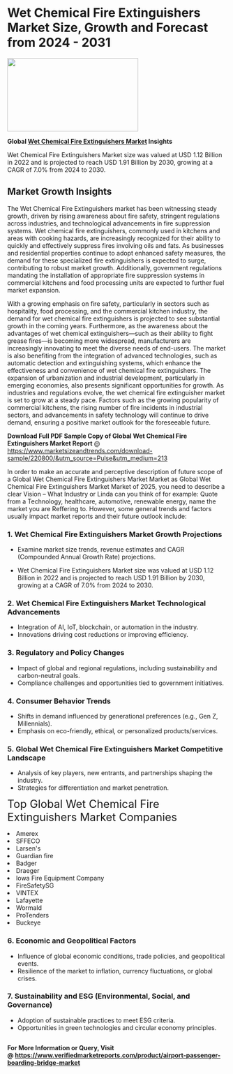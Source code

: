 <H1>Wet Chemical Fire Extinguishers Market Size, Growth and Forecast from 2024 - 2031</H1><img class="aligncenter size-medium wp-image-584254" src="https://thirdeyenews.in/wp-content/uploads/2024/09/Global-Market-Research-300x168.jpeg" alt="" width="300" height="168" /><p><strong>Global&nbsp;<a href="https://www.marketsizeandtrends.com/download-sample/220800/&amp;utm_source=Pulse&amp;utm_medium=213">Wet Chemical Fire Extinguishers Market</a> Insights</strong></p><p>Wet Chemical Fire Extinguishers Market size was valued at USD 1.12 Billion in 2022 and is projected to reach USD 1.91 Billion by 2030, growing at a CAGR of 7.0% from 2024 to 2030.</p><p><h2>Market Growth Insights</h2> <p>The Wet Chemical Fire Extinguishers market has been witnessing steady growth, driven by rising awareness about fire safety, stringent regulations across industries, and technological advancements in fire suppression systems. Wet chemical fire extinguishers, commonly used in kitchens and areas with cooking hazards, are increasingly recognized for their ability to quickly and effectively suppress fires involving oils and fats. As businesses and residential properties continue to adopt enhanced safety measures, the demand for these specialized fire extinguishers is expected to surge, contributing to robust market growth. Additionally, government regulations mandating the installation of appropriate fire suppression systems in commercial kitchens and food processing units are expected to further fuel market expansion. </p> <p>With a growing emphasis on fire safety, particularly in sectors such as hospitality, food processing, and the commercial kitchen industry, the demand for wet chemical fire extinguishers is projected to see substantial growth in the coming years. Furthermore, as the awareness about the advantages of wet chemical extinguishers—such as their ability to fight grease fires—is becoming more widespread, manufacturers are increasingly innovating to meet the diverse needs of end-users. The market is also benefiting from the integration of advanced technologies, such as automatic detection and extinguishing systems, which enhance the effectiveness and convenience of wet chemical fire extinguishers. The expansion of urbanization and industrial development, particularly in emerging economies, also presents significant opportunities for growth. As industries and regulations evolve, the wet chemical fire extinguisher market is set to grow at a steady pace. Factors such as the growing popularity of commercial kitchens, the rising number of fire incidents in industrial sectors, and advancements in safety technology will continue to drive demand, ensuring a positive market outlook for the foreseeable future. </p><p><span class=""><strong>Download Full PDF Sample Copy of Global Wet Chemical Fire Extinguishers Market Report</strong> @ <a href="https://www.marketsizeandtrends.com/download-sample/220800/&amp;utm_source=Pulse&amp;utm_medium=213" target="_blank">https://www.marketsizeandtrends.com/download-sample/220800/&amp;utm_source=Pulse&amp;utm_medium=213</a></span></p><p>In order to make an accurate and perceptive description of future scope of a Global&nbsp;Wet Chemical Fire Extinguishers Market Market as Global&nbsp;Wet Chemical Fire Extinguishers Market Market of 2025, you need to describe a clear Vision &ndash; What Industry or Linda can you think of for example: Quote from a Technology, healthcare, automotive, renewable energy, name the market you are Reffering to. However, some general trends and factors usually impact market reports and their future outlook include:</p><h3>1.&nbsp;<strong>Wet Chemical Fire Extinguishers Market Growth Projections</strong></h3><ul><li>Examine market size trends, revenue estimates and CAGR (Compounded Annual Growth Rate) projections.</li><li><p>Wet Chemical Fire Extinguishers Market size was valued at USD 1.12 Billion in 2022 and is projected to reach USD 1.91 Billion by 2030, growing at a CAGR of 7.0% from 2024 to 2030.</p></li></ul><h3>2.&nbsp;<strong>Wet Chemical Fire Extinguishers Market Technological Advancements</strong></h3><ul><li>Integration of AI, IoT, blockchain, or automation in the industry.</li><li>Innovations driving cost reductions or improving efficiency.</li></ul><h3>3.&nbsp;<strong>Regulatory and Policy Changes</strong></h3><ul><li>Impact of global and regional regulations, including sustainability and carbon-neutral goals.</li><li>Compliance challenges and opportunities tied to government initiatives.</li></ul><h3>4.&nbsp;<strong>Consumer Behavior Trends</strong></h3><ul><li>Shifts in demand influenced by generational preferences (e.g., Gen Z, Millennials).</li><li>Emphasis on eco-friendly, ethical, or personalized products/services.</li></ul><h3>5.&nbsp;<strong>Global Wet Chemical Fire Extinguishers Market Competitive Landscape</strong></h3><ul><li>Analysis of key players, new entrants, and partnerships shaping the industry.</li><li>Strategies for differentiation and market penetration.</li></ul><p data-pm-slice="1 1 []"><span style="color: inherit; font-family: inherit; font-size: 25px;">Top Global Wet Chemical Fire Extinguishers Market Companies</span></p><div class="" data-test-id=""><p><li>Amerex</li><li> SFFECO</li><li> Larsen's</li><li> Guardian fire</li><li> Badger</li><li> Draeger</li><li> Iowa Fire Equipment Company</li><li> FireSafetySG</li><li> VINTEX</li><li> Lafayette</li><li> Wormald</li><li> ProTenders</li><li> Buckeye</li></p></div><h3>6.&nbsp;<strong>Economic and Geopolitical Factors</strong></h3><ul><li>Influence of global economic conditions, trade policies, and geopolitical events.</li><li>Resilience of the market to inflation, currency fluctuations, or global crises.</li></ul><h3>7.&nbsp;<strong>Sustainability and ESG (Environmental, Social, and Governance)</strong></h3><ul><li>Adoption of sustainable practices to meet ESG criteria.</li><li>Opportunities in green technologies and circular economy principles.</li></ul><h2><strong style="font-size: 14px;">For More Information or Query, Visit @&nbsp;</strong><a style="background-color: #ffffff; font-size: 14px;" href="https://www.marketsizeandtrends.com/report/wet-chemical-fire-extinguishers-market/" target="_blank">https://www.verifiedmarketreports.com/product/airport-passenger-boarding-bridge-market</a></h2>
